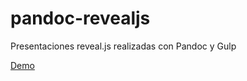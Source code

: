 # pandoc-revealjs

Presentaciones reveal.js realizadas con Pandoc y Gulp

[Demo](https://https://joseantoniolopezlorenzo.github.io/pandoc-revealjs/)
